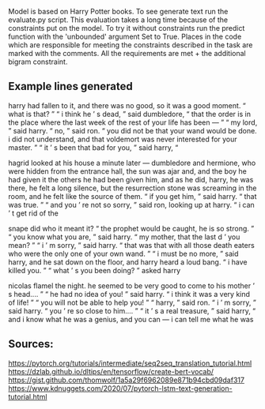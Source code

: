 Model is based on Harry Potter books. 
To see generate text run the evaluate.py script.
This evaluation takes a long time because of the constraints put on the model. 
To try it without constraints  run the predict function with the 'unbounded' argument Set to True.
Places in the code which are responsible for meeting the constraints described in the task are marked with the comments.
All the requirements are met + the additional bigram constraint.  

## Example lines generated

harry had fallen to it, and there was no good, so it was a good moment. “ what is that? ” “ i think he ’ s dead, ” said dumbledore, “ that the order is in the place where the last week of the rest of your life has been — ” “ my lord, ” said harry. “ no, ” said ron. “ you did not be that your wand would be done. i did not understand, and that voldemort was never interested for your master. ” “ it ’ s been that bad for you, ” said harry, “

hagrid looked at his house a minute later — dumbledore and hermione, who were hidden from the entrance hall, the sun was ajar and, and the boy he had given it the others he had been given him, and as he did, harry, he was there, he felt a long silence, but the resurrection stone was screaming in the room, and he felt like the source of them. “ if you get him, ” said harry. “ that was true. ” “ and you ’ re not so sorry, ” said ron, looking up at harry. “ i can ’ t get rid of the

snape did who it meant it? “ the prophet would be caught, he is so strong. ” “ you know what you are, ” said harry. “ my mother, that the last d ’ you mean? ” “ i ’ m sorry, ” said harry. “ that was that with all those death eaters who were the only one of your own wand. ” “ i must be no more, ” said harry, and he sat down on the floor, and harry heard a loud bang. “ i have killed you. ” “ what ’ s you been doing? ” asked harry

nicolas flamel the night. he seemed to be very good to come to his mother ’ s head.... ” “ he had no idea of you! ” said harry. “ i think it was a very kind of life! ” “ you will not be able to help you! ” “ harry, ” said ron. “ i ’ m sorry, ” said harry. “ you ’ re so close to him.... ” “ it ’ s a real treasure, ” said harry, “ and i know what he was a genius, and you can — i can tell me what he was


## Sources:
https://pytorch.org/tutorials/intermediate/seq2seq_translation_tutorial.html
https://dzlab.github.io/dltips/en/tensorflow/create-bert-vocab/
https://gist.github.com/thomwolf/1a5a29f6962089e871b94cbd09daf317
https://www.kdnuggets.com/2020/07/pytorch-lstm-text-generation-tutorial.html
